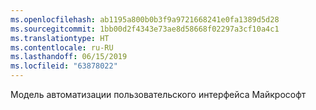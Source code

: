 ```yaml
---
ms.openlocfilehash: ab1195a800b0b3f9a9721668241e0fa1389d5d28
ms.sourcegitcommit: 1bb00d2f4343e73ae8d58668f02297a3cf10a4c1
ms.translationtype: HT
ms.contentlocale: ru-RU
ms.lasthandoff: 06/15/2019
ms.locfileid: "63878022"
---
```

Модель автоматизации пользовательского интерфейса Майкрософт